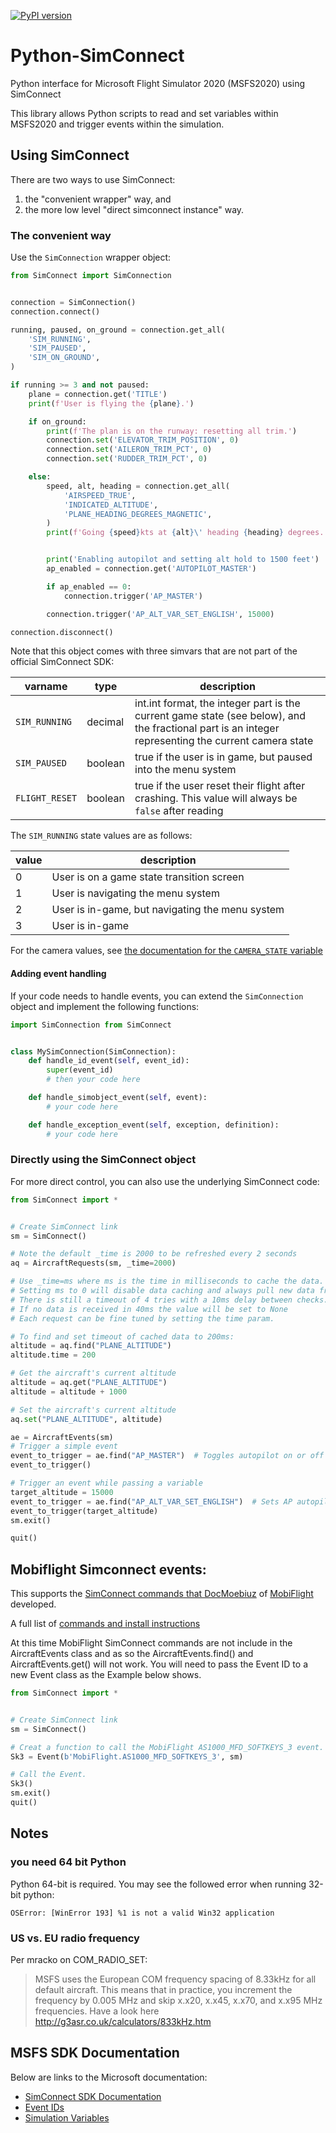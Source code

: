 [![PyPI version](https://badge.fury.io/py/SimConnect.svg)](https://badge.fury.io/py/SimConnect)
# Python-SimConnect

Python interface for Microsoft Flight Simulator 2020 (MSFS2020) using SimConnect

This library allows Python scripts to read and set variables within MSFS2020 and trigger events within the simulation.

## Using SimConnect

There are two ways to use SimConnect:

1. the "convenient wrapper" way, and
2. the more low level "direct simconnect instance" way.

### The convenient way

Use the `SimConnection` wrapper object:

```python
from SimConnect import SimConnection


connection = SimConnection()
connection.connect()

running, paused, on_ground = connection.get_all(
    'SIM_RUNNING',
    'SIM_PAUSED',
    'SIM_ON_GROUND',
)

if running >= 3 and not paused:
    plane = connection.get('TITLE')
    print(f'User is flying the {plane}.')

    if on_ground:
        print(f'The plan is on the runway: resetting all trim.')
        connection.set('ELEVATOR_TRIM_POSITION', 0)
        connection.set('AILERON_TRIM_PCT', 0)
        connection.set('RUDDER_TRIM_PCT', 0)

    else:
        speed, alt, heading = connection.get_all(
            'AIRSPEED_TRUE',
            'INDICATED_ALTITUDE',
            'PLANE_HEADING_DEGREES_MAGNETIC',
        )
        print(f'Going {speed}kts at {alt}\' heading {heading} degrees.')


        print('Enabling autopilot and setting alt hold to 1500 feet')
        ap_enabled = connection.get('AUTOPILOT_MASTER')

        if ap_enabled == 0:
            connection.trigger('AP_MASTER')

        connection.trigger('AP_ALT_VAR_SET_ENGLISH', 15000)

connection.disconnect()
```

Note that this object comes with three simvars that are not part of the official SimConnect SDK:

| varname | type | description |
|---|---|-- |
| `SIM_RUNNING` | decimal | int.int format, the integer part is the current game state (see below), and the fractional part is an integer representing the current camera state |
| `SIM_PAUSED` | boolean | true if the user is in game, but paused into the menu system |
| `FLIGHT_RESET` | boolean | true if the user reset their flight after crashing. This value will always be `false` after reading |

The `SIM_RUNNING` state values are as follows:

| value | description |
|---|---|
| 0 | User is on a game state transition screen |
| 1 | User is navigating the menu system |
| 2 | User is in-game, but navigating the menu system |
| 3 | User is in-game |

For the camera values, see [the documentation for the `CAMERA_STATE` variable](https://docs.flightsimulator.com/html/Programming_Tools/SimVars/Camera_Variables.htm#CAMERA_STATE)

#### Adding event handling

If your code needs to handle events, you can extend the `SimConnection` object and implement the following functions:

```python
import SimConnection from SimConnect


class MySimConnection(SimConnection):
    def handle_id_event(self, event_id):
        super(event_id)
        # then your code here

    def handle_simobject_event(self, event):
        # your code here

    def handle_exception_event(self, exception, definition):
        # your code here
```

### Directly using the SimConnect object

For more direct control, you can also use the underlying SimConnect code:

```py
from SimConnect import *


# Create SimConnect link
sm = SimConnect()

# Note the default _time is 2000 to be refreshed every 2 seconds
aq = AircraftRequests(sm, _time=2000)

# Use _time=ms where ms is the time in milliseconds to cache the data.
# Setting ms to 0 will disable data caching and always pull new data from the sim.
# There is still a timeout of 4 tries with a 10ms delay between checks.
# If no data is received in 40ms the value will be set to None
# Each request can be fine tuned by setting the time param.

# To find and set timeout of cached data to 200ms:
altitude = aq.find("PLANE_ALTITUDE")
altitude.time = 200

# Get the aircraft's current altitude
altitude = aq.get("PLANE_ALTITUDE")
altitude = altitude + 1000

# Set the aircraft's current altitude
aq.set("PLANE_ALTITUDE", altitude)

ae = AircraftEvents(sm)
# Trigger a simple event
event_to_trigger = ae.find("AP_MASTER")  # Toggles autopilot on or off
event_to_trigger()

# Trigger an event while passing a variable
target_altitude = 15000
event_to_trigger = ae.find("AP_ALT_VAR_SET_ENGLISH")  # Sets AP autopilot hold level
event_to_trigger(target_altitude)
sm.exit()

quit()
```

## Mobiflight Simconnect events:

This supports the [SimConnect commands that DocMoebiuz](https://forums.flightsimulator.com/t/full-g1000-control-now-with-mobiflight/348509) of [MobiFlight](https://www.mobiflight.com/en/index.html) developed.

A full list of [commands and install instructions](https://pastebin.com/fMdB7at2)

At this time MobiFlight SimConnect commands are not include in the AircraftEvents class and as so the AircraftEvents.find() and AircraftEvents.get() will not work. You will need to pass the Event ID to a new Event class as the Example below shows.


```py
from SimConnect import *


# Create SimConnect link
sm = SimConnect()

# Creat a function to call the MobiFlight AS1000_MFD_SOFTKEYS_3 event.
Sk3 = Event(b'MobiFlight.AS1000_MFD_SOFTKEYS_3', sm)

# Call the Event.
Sk3()
sm.exit()
quit()
```

## Notes

### you need 64 bit Python

Python 64-bit is required. You may see the followed error when running 32-bit python:

```OSError: [WinError 193] %1 is not a valid Win32 application```

### US vs. EU radio frequency

Per mracko on COM_RADIO_SET:

> MSFS uses the European COM frequency spacing of 8.33kHz for all default aircraft. This means that in practice, you increment the frequency by 0.005 MHz and skip x.x20, x.x45, x.x70, and x.x95 MHz frequencies. Have a look here http://g3asr.co.uk/calculators/833kHz.htm


## MSFS SDK Documentation

Below are links to the Microsoft documentation:

- [SimConnect SDK Documentation](https://docs.flightsimulator.com/html/Introduction/Introduction.htm)
- [Event IDs](https://docs.flightsimulator.com/html/Programming_Tools/Event_IDs/Event_IDs.htm)
- [Simulation Variables](https://docs.flightsimulator.com/html/Programming_Tools/SimVars/Simulation_Variables.htm)
